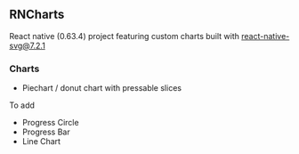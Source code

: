 ## RNCharts

React native (0.63.4) project featuring custom charts built with react-native-svg@7.2.1

### Charts

- Piechart / donut chart with pressable slices

To add
- Progress Circle
- Progress Bar
- Line Chart
